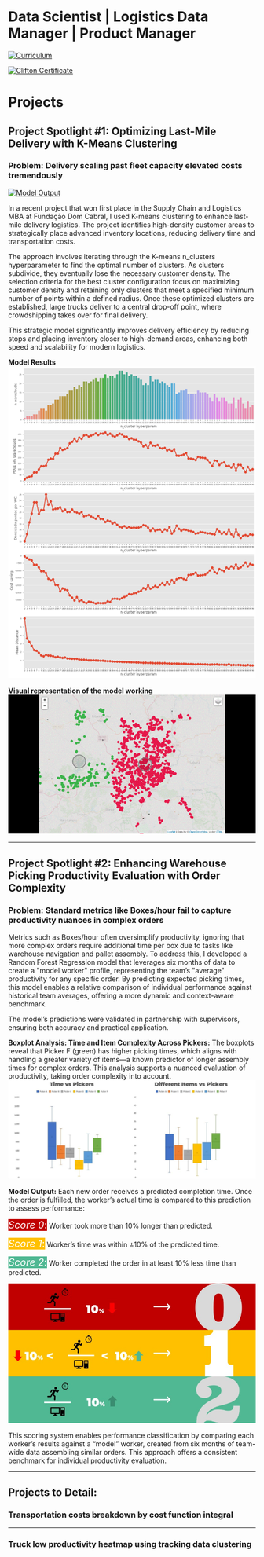 # Data Scientist | Logistics Data Manager | Product Manager
[![Curriculum](https://img.shields.io/badge/Curriculum-link-blue?style=for-the-badge)](https://thalesmansur.github.io/portfolio/curriculum/cv_tbm.pdf)

[![Clifton Certificate](https://img.shields.io/badge/Clifton_strengths-link-orange?style=for-the-badge)](https://thalesmansur.github.io/portfolio/curriculum/Certificate.pdf)

# Projects

## Project Spotlight #1: Optimizing Last-Mile Delivery with K-Means Clustering

### Problem: Delivery scaling past fleet capacity elevated costs tremendously

[![Model Output](https://img.shields.io/badge/Model_Output-link-green?style=for-the-badge)](https://thalesmansur.github.io/portfolio/contents/kmeans_58-c-points.html)

In a recent project that won first place in the Supply Chain and Logistics MBA at Fundação Dom Cabral, I used K-means clustering to enhance last-mile delivery logistics. The project identifies high-density customer areas to strategically place advanced inventory locations, reducing delivery time and transportation costs.

The approach involves iterating through the K-means n_clusters hyperparameter to find the optimal number of clusters. As clusters subdivide, they eventually lose the necessary customer density. The selection criteria for the best cluster configuration focus on maximizing customer density and retaining only clusters that meet a specified minimum number of points within a defined radius. Once these optimized clusters are established, large trucks deliver to a central drop-off point, where crowdshipping takes over for final delivery.

This strategic model significantly improves delivery efficiency by reducing stops and placing inventory closer to high-demand areas, enhancing both speed and scalability for modern logistics.

**Model Results**
![Model_results](/contents/model_results.png)


**Visual representation of the model working**
![Model_results](/contents/model_working.gif)

<hr>

## Project Spotlight #2: Enhancing Warehouse Picking Productivity Evaluation with Order Complexity

### Problem: Standard metrics like Boxes/hour fail to capture productivity nuances in complex orders

Metrics such as Boxes/hour often oversimplify productivity, ignoring that more complex orders require additional time per box due to tasks like warehouse navigation and pallet assembly. To address this, I developed a Random Forest Regression model that leverages six months of data to create a "model worker" profile, representing the team’s "average" productivity for any specific order. By predicting expected picking times, this model enables a relative comparison of individual performance against historical team averages, offering a more dynamic and context-aware benchmark.

The model’s predictions were validated in partnership with supervisors, ensuring both accuracy and practical application.

**Boxplot Analysis: Time and Item Complexity Across Pickers:**
The boxplots reveal that Picker F (green) has higher picking times, which aligns with handling a greater variety of items—a known predictor of longer assembly times for complex orders. This analysis supports a nuanced evaluation of productivity, taking order complexity into account.
![Model_results](/contents/Boxplot_comparison.JPG)


**Model Output:** 
Each new order receives a predicted completion time. Once the order is fulfilled, the worker’s actual time is compared to this prediction to assess performance:

<span style="color:#FFFFFF; background-color: #C00000;font-size: 20px;">*Score 0*:</span> Worker took more than 10% longer than predicted.

<span style="color:#FFFFFF; background-color: #FFC000;font-size: 20px;">*Score 1*:</span> Worker’s time was within ±10% of the predicted time.

<span style="color:#FFFFFF; background-color: #50B893;font-size: 20px;">*Score 2*:</span> Worker completed the order in at least 10% less time than predicted.

![Model_results](/contents/model_classification_output.jpeg)

This scoring system enables performance classification by comparing each worker’s results against a “model” worker, created from six months of team-wide data assembling similar orders. This approach offers a consistent benchmark for individual productivity evaluation.

<hr>


## Projects to Detail:

### Transportation costs breakdown by cost function integral

<hr>

### Truck low productivity heatmap using tracking data clustering
